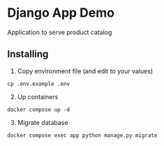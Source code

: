 # Django App Demo

Application to serve product catalog

## Installing

1. Copy environment file (and edit to your values)

```shell
cp .env.example .env
```

2. Up containers

```shell
docker compose up -d
```

3. Migrate database

```shell
docker compose exec app python manage.py migrate
```
